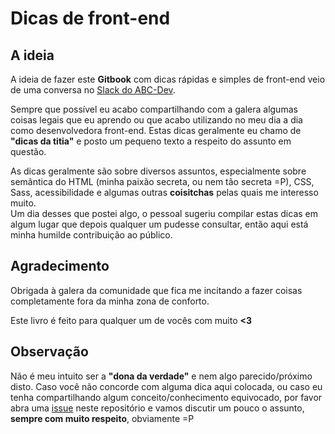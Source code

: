 # Dicas de front-end

## A ideia
A ideia de fazer este **Gitbook** com dicas rápidas e simples de front-end veio de uma conversa no [Slack do ABC-Dev](https://github.com/abc-dev/slack).

Sempre que possível eu acabo compartilhando com a galera algumas coisas legais que eu aprendo ou que acabo utilizando no meu dia a dia como desenvolvedora front-end. Estas dicas geralmente eu chamo de **"dicas da titia"** e posto um pequeno texto a respeito do assunto em questão. 

As dicas geralmente são sobre diversos assuntos, especialmente sobre semântica do HTML (minha paixão secreta, ou nem tão secreta =P), CSS, Sass, acessibilidade e algumas outras __coisitchas__ pelas quais me interesso muito.   
Um dia desses que postei algo, o pessoal sugeriu compilar estas dicas em algum lugar que depois qualquer um pudesse consultar, então aqui está minha humilde contribuição ao público.  

## Agradecimento

Obrigada à galera da comunidade que fica me incitando a fazer coisas completamente fora da minha zona de conforto.  

Este livro é feito para qualquer um de vocês com muito **<3**  

## Observação
Não é meu intuito ser a **"dona da verdade"** e nem algo parecido/próximo disto. Caso você não concorde com alguma dica aqui colocada, ou caso eu tenha compartilhando algum conceito/conhecimento equivocado, por favor abra uma [issue](https://github.com/akfzambrana/dicas-de-frontend/issues) neste repositório e vamos discutir um pouco o assunto, **sempre com muito respeito**, obviamente =P
